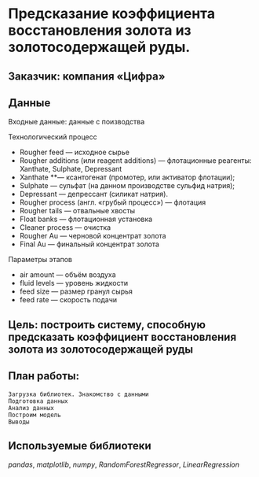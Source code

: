 # Предсказание коэффициента восстановления золота из золотосодержащей руды.


## Заказчик: компания «Цифра»

## Данные

Входные данные: данные с поизводства

Технологический процесс
 -	Rougher feed — исходное сырье
 -	Rougher additions (или reagent additions) — флотационные реагенты: Xanthate, Sulphate, Depressant 
 -	Xanthate **— ксантогенат (промотер, или активатор флотации);
 -	Sulphate — сульфат (на данном производстве сульфид натрия);
 -	Depressant — депрессант (силикат натрия).
 -	Rougher process (англ. «грубый процесс») — флотация
 -	Rougher tails — отвальные хвосты
 -	Float banks — флотационная установка
 -	Cleaner process — очистка
 -	Rougher Au — черновой концентрат золота
 -	Final Au — финальный концентрат золота


Параметры этапов
 -	air amount — объём воздуха
 -	fluid levels — уровень жидкости
 -	feed size — размер гранул сырья
 -	feed rate — скорость подачи


## Цель: построить систему, способную предсказать коэффициент восстановления золота из золотосодержащей руды

## План работы:

    Загрузка библиотек. Знакомство с данными
    Подготовка данных
    Анализ данных
    Построим модель
    Выводы


## Используемые библиотеки
*pandas*, *matplotlib*, *numpy*, *RandomForestRegressor*, *LinearRegression*
